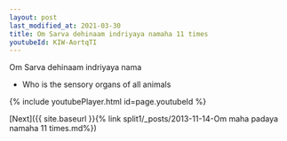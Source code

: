 ```yaml
---
layout: post
last_modified_at: 2021-03-30
title: Om Sarva dehinaam indriyaya namaha 11 times
youtubeId: KIW-AortqTI
---
```

 
 
Om Sarva dehinaam indriyaya nama 
 
 -  Who is the sensory organs of all animals 
 
  
 
  
 
 
 
 
 
 


{% include youtubePlayer.html id=page.youtubeId %}
 
[Next]({{ site.baseurl }}{% link  split1/_posts/2013-11-14-Om maha padaya namaha 11 times.md%})
 
